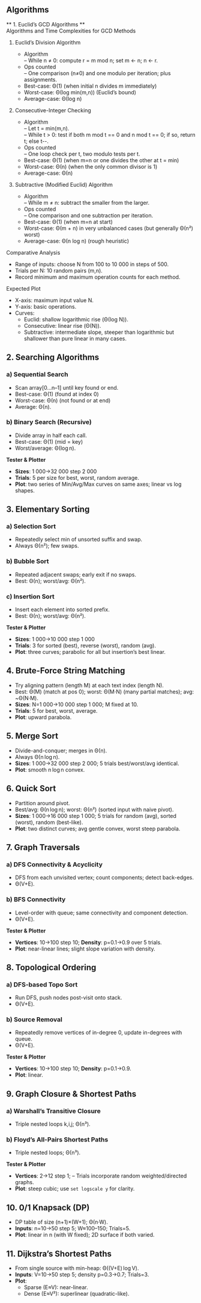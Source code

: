 ## Algorithms  
** 1. Euclid’s GCD Algorithms **  
Algorithms and Time Complexities for GCD Methods

1. Euclid’s Division Algorithm  
   -  Algorithm  
     – While n ≠ 0: compute r = m mod n; set m ← n; n ← r.  
   -  Ops counted  
     – One comparison (n≠0) and one modulo per iteration; plus assignments.  
   -  Best-case: Θ(1) (when initial n divides m immediately)  
   -  Worst-case: Θ(log min(m,n)) (Euclid’s bound)  
   -  Average-case: Θ(log n)

2. Consecutive-Integer Checking  
   -  Algorithm  
     – Let t = min(m,n).  
     – While t > 0: test if both m mod t == 0 and n mod t == 0; if so, return t; else t--.  
   -  Ops counted  
     – One loop check per t, two modulo tests per t.  
   -  Best-case: Θ(1) (when m=n or one divides the other at t = min)  
   -  Worst-case: Θ(n) (when the only common divisor is 1)  
   -  Average-case: Θ(n)

3. Subtractive (Modified Euclid) Algorithm  
   -  Algorithm  
     – While m ≠ n: subtract the smaller from the larger.  
   -  Ops counted  
     – One comparison and one subtraction per iteration.  
   -  Best-case: Θ(1) (when m=n at start)  
   -  Worst-case: Θ(m + n) in very unbalanced cases (but generally Θ(n²) worst)  
   -  Average-case: Θ(n log n) (rough heuristic)

Comparative Analysis  
- Range of inputs: choose N from 100 to 10 000 in steps of 500.  
- Trials per N: 10 random pairs (m,n).  
- Record minimum and maximum operation counts for each method.  

Expected Plot  
- X-axis: maximum input value N.  
- Y-axis: basic operations.  
- Curves:  
  -  Euclid: shallow logarithmic rise (Θ(log N)).  
  -  Consecutive: linear rise (Θ(N)).  
  -  Subtractive: intermediate slope, steeper than logarithmic but shallower than pure linear in many cases.

## 2. Searching Algorithms  
### a) Sequential Search  
- Scan array[0…n–1] until key found or end.  
- Best-case: Θ(1) (found at index 0)  
- Worst-case: Θ(n) (not found or at end)  
- Average: Θ(n).  
### b) Binary Search (Recursive)  
- Divide array in half each call.  
- Best-case: Θ(1) (mid = key)  
- Worst/average: Θ(log n).  

**Tester & Plotter**  
- **Sizes**: 1 000→32 000 step 2 000  
- **Trials**: 5 per size for best, worst, random average.  
- **Plot**: two series of Min/Avg/Max curves on same axes; linear vs log shapes.  

## 3. Elementary Sorting  
### a) Selection Sort  
- Repeatedly select min of unsorted suffix and swap.  
- Always Θ(n²); few swaps.  
### b) Bubble Sort  
- Repeated adjacent swaps; early exit if no swaps.  
- Best: Θ(n); worst/avg: Θ(n²).  
### c) Insertion Sort  
- Insert each element into sorted prefix.  
- Best: Θ(n); worst/avg: Θ(n²).  

**Tester & Plotter**  
- **Sizes**: 1 000→10 000 step 1 000  
- **Trials**: 3 for sorted (best), reverse (worst), random (avg).  
- **Plot**: three curves; parabolic for all but insertion’s best linear.  

## 4. Brute-Force String Matching  
- Try aligning pattern (length M) at each text index (length N).  
- Best: Θ(M) (match at pos 0); worst: Θ(M·N) (many partial matches); avg: ~Θ(N·M).  
- **Sizes**: N=1 000→10 000 step 1 000; M fixed at 10.  
- **Trials**: 5 for best, worst, average.  
- **Plot**: upward parabola.  

## 5. Merge Sort  
- Divide-and-conquer; merges in Θ(n).  
- Always Θ(n log n).  
- **Sizes**: 1 000→32 000 step 2 000; 5 trials best/worst/avg identical.  
- **Plot**: smooth n log n convex.  

## 6. Quick Sort  
- Partition around pivot.  
- Best/avg: Θ(n log n); worst: Θ(n²) (sorted input with naive pivot).  
- **Sizes**: 1 000→16 000 step 1 000; 5 trials for random (avg), sorted (worst), random (best-like).  
- **Plot**: two distinct curves; avg gentle convex, worst steep parabola.  

## 7. Graph Traversals  
### a) DFS Connectivity & Acyclicity  
- DFS from each unvisited vertex; count components; detect back-edges.  
- Θ(V+E).  
### b) BFS Connectivity  
- Level-order with queue; same connectivity and component detection.  
- Θ(V+E).  

**Tester & Plotter**  
- **Vertices**: 10→100 step 10; **Density**: p=0.1→0.9 over 5 trials.  
- **Plot**: near-linear lines; slight slope variation with density.  

## 8. Topological Ordering  
### a) DFS-based Topo Sort  
- Run DFS, push nodes post-visit onto stack.  
- Θ(V+E).  
### b) Source Removal  
- Repeatedly remove vertices of in-degree 0, update in-degrees with queue.  
- Θ(V+E).  

**Tester & Plotter**  
- **Vertices**: 10→100 step 10; **Density**: p=0.1→0.9.  
- **Plot**: linear.  

## 9. Graph Closure & Shortest Paths  
### a) Warshall’s Transitive Closure  
- Triple nested loops k,i,j; Θ(n³).  
### b) Floyd’s All-Pairs Shortest Paths  
- Triple nested loops; Θ(n³).  

**Tester & Plotter**  
- **Vertices**: 2→12 step 1;  – Trials incorporate random weighted/directed graphs.  
- **Plot**: steep cubic; use `set logscale y` for clarity.  

## 10. 0/1 Knapsack (DP)  
- DP table of size (n+1)×(W+1); Θ(n·W).  
- **Inputs**: n=10→50 step 5; W≈100–150; Trials=5.  
- **Plot**: linear in n (with W fixed); 2D surface if both varied.  

## 11. Dijkstra’s Shortest Paths  
- From single source with min-heap: Θ((V+E) log V).  
- **Inputs**: V=10→50 step 5; density p=0.3→0.7; Trials=3.  
- **Plot**:  
  - Sparse (E≈V): near-linear.  
  - Dense (E≈V²): superlinear (quadratic-like).  
